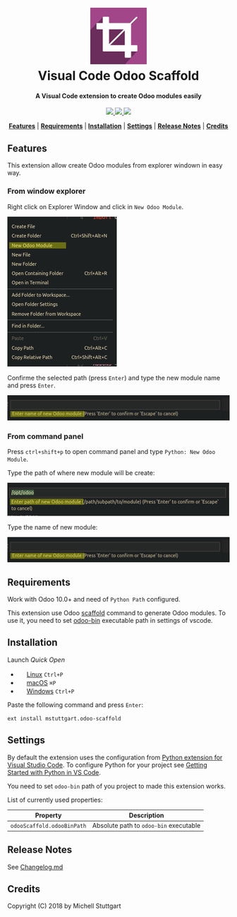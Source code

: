 <h1 align="center">
<br>
<a name="top" href="https://github.com/mstuttgart/plano-de-estudos">
<img src="./images/icon.png">
</a>
<br>
Visual Code Odoo Scaffold
<br>
</h1>

<h4 align="center">A Visual Code extension to create Odoo modules easily</h4>

<p align="center">

<a name="top" href="https://marketplace.visualstudio.com/items?itemName=mstuttgart.odoo-scaffold">
<img src="https://vsmarketplacebadge.apphb.com/version-short/mstuttgart.odoo-scaffold.svg?style=flat-square">
</a>
<a href="https://marketplace.visualstudio.com/items?itemName=mstuttgart.odoo-scaffold">
<img src="https://vsmarketplacebadge.apphb.com/installs/mstuttgart.odoo-scaffold.svg?style=flat-square">
</a>
<a href="https://marketplace.visualstudio.com/items?itemName=mstuttgart.odoo-scaffold">
<img src="https://vsmarketplacebadge.apphb.com/rating/mstuttgart.odoo-scaffold.svg?style=flat-square">
</a>

</p>
<p align="center">
<b><a href="#features">Features</a></b>
|
<b><a href="#requirements">Requirements</a></b>
|
<b><a href="#installation">Installation</a></b>
|
<b><a href="#settings">Settings</a></b>
|
<b><a href="#release-notes">Release Notes</a></b>
|
<b><a href="#credits">Credits</a></b>
</p>

## Features

This extension allow create Odoo modules from explorer windown in easy way.

### From window explorer

Right click on Explorer Window and click in `New Odoo Module`.

![feature X](images/screenshot.png)

Confirme the selected path (press `Enter`) and type the new module name and press `Enter`.

![feature X](images/screenshot_1.png)

### From command panel

Press `ctrl+shift+p` to open command panel and type `Python: New Odoo Module`. 

Type the path of where new module will be create:

![feature X](images/screenshot2.png)

Type the name of new module:

![feature X](images/screenshot_1.png)

## Requirements

Work with Odoo 10.0+ and need of `Python Path` configured.

This extension use Odoo  [scaffold](https://www.odoo.com/documentation/11.0/reference/cmdline.html#scaffolding) command to generate Odoo modules. To use it, you need to set [odoo-bin](https://github.com/odoo/odoo/blob/11.0/odoo-bin) executable path in settings of vscode.

## Installation

Launch *Quick Open*
  - <img src="https://www.kernel.org/theme/images/logos/favicon.png" width=16 height=16/> <a href="https://code.visualstudio.com/shortcuts/keyboard-shortcuts-linux.pdf">Linux</a> `Ctrl+P`
  - <img src="https://developer.apple.com/favicon.ico" width=16 height=16/> <a href="https://code.visualstudio.com/shortcuts/keyboard-shortcuts-macos.pdf">macOS</a> `⌘P`
  - <img src="https://www.microsoft.com/favicon.ico" width=16 height=16/> <a href="https://code.visualstudio.com/shortcuts/keyboard-shortcuts-windows.pdf">Windows</a> `Ctrl+P`

Paste the following command and press `Enter`:

```
ext install mstuttgart.odoo-scaffold
```

## Settings

By default the extension uses the configuration from [Python extension for Visual Studio Code](https://marketplace.visualstudio.com/items?itemName=ms-python.python).
To configure Python for your project see [Getting Started with Python in VS Code](https://code.visualstudio.com/docs/python/python-tutorial).

You need to set `odoo-bin` path of you project to made this extension works.

List of currently used properties:

| Property                   | Description                   |
| -------------------------- | ----------------------------- |
| `odooScaffold.odooBinPath` | Absolute path to `odoo-bin` executable |


## Release Notes

See [Changelog.md](CHANGELOG.md)

## Credits

Copyright (C) 2018 by Michell Stuttgart
